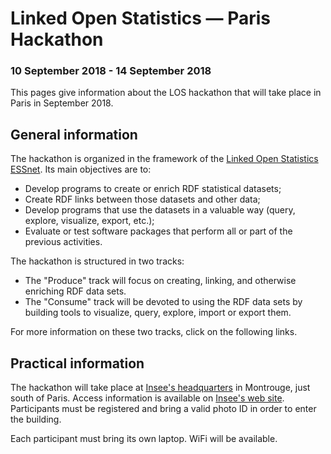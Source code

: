 # Linked Open Statistics — Paris Hackathon #
### 10 September 2018 - 14 September 2018

This pages give information about the LOS hackathon that will take place in Paris in September 2018.

## General information

The hackathon is organized in the framework of the [Linked Open Statistics ESSnet](https://ec.europa.eu/eurostat/cros/content/linked-open-statistics_en). Its main objectives are to:
  * Develop programs to create or enrich RDF statistical datasets;
  * Create RDF links between those datasets and other data;
  * Develop programs that use the datasets in a valuable way (query, explore, visualize, export, etc.);
  * Evaluate or test software packages that perform all or part of the previous activities.

The hackathon is structured in two tracks:
  * The "Produce" track will focus on creating, linking, and otherwise enriching RDF data sets.
  * The "Consume" track will be devoted to using the RDF data sets by building tools to visualize, query, explore, import or export them.

For more information on these two tracks, click on the following links.

## Practical information

The hackathon will take place at [Insee's headquarters](https://www.google.com/maps/place/48°48'58.5"N+2°18'29.3"E) in Montrouge, just south of Paris. Access information is available on [Insee's web site](https://www.insee.fr/fr/information/1895031). Participants must be registered and bring a valid photo ID in order to enter the building.

Each participant must bring its own laptop. WiFi will be available.

